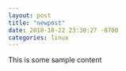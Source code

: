 ```yaml
---
layout: post
title: "newpost"
date: 2018-10-22 23:30:27 -0700
categories: linux
---
```


This is some sample content

